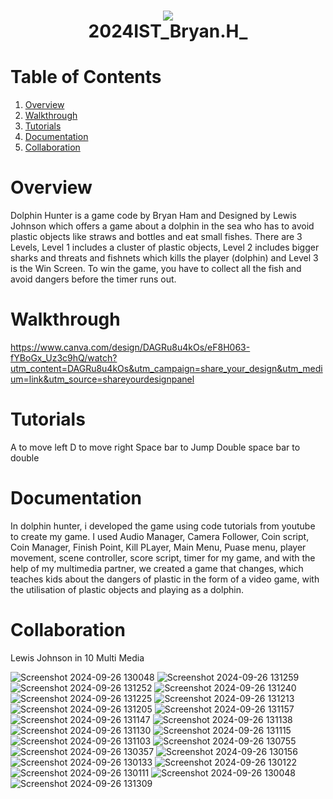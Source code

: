 <h1 align="center">
 <img src="https://user-images.githubusercontent.com/45159366/97361059-45151700-185c-11eb-9d12-dae51c79eb8a.png">
  <br />
 2024IST_Bryan.H_
</h1>

# Table of Contents

1. [Overview](https://github.com/TempeHS/2024IST_Bryan.H_?tab=readme-ov-file#overview)
2. [Walkthrough](https://github.com/TempeHS/2024IST_Bryan.H_?tab=readme-ov-file#walkthrough)
3. [Tutorials](https://github.com/TempeHS/2024IST_Bryan.H_?tab=readme-ov-file#tutorials)
4. [Documentation](https://github.com/TempeHS/2024IST_Bryan.H_?tab=readme-ov-file#documentation)
5. [Collaboration](https://github.com/TempeHS/2024IST_Bryan.H_?tab=readme-ov-file#collaboration)

# Overview

Dolphin Hunter is a game code by Bryan Ham and Designed by Lewis Johnson which offers a game about a dolphin in the sea who has to avoid plastic objects like straws and bottles and eat small fishes. There are 3 Levels, Level 1 includes a cluster of plastic objects, Level 2 includes bigger sharks and threats and fishnets which kills the player (dolphin) and Level 3 is the Win Screen. To win the game, you have to collect all the fish and avoid dangers before the timer runs out. 

# Walkthrough

https://www.canva.com/design/DAGRu8u4kOs/eF8H063-fYBoGx_Uz3c9hQ/watch?utm_content=DAGRu8u4kOs&utm_campaign=share_your_design&utm_medium=link&utm_source=shareyourdesignpanel

# Tutorials

A to move left
D to move right
Space bar to Jump
Double space bar to double 

# Documentation

In dolphin hunter, i developed the game using code tutorials from youtube to create my game. I used Audio Manager, Camera Follower, Coin script, Coin Manager, Finish Point, Kill PLayer, Main Menu, Puase menu, player movement, scene controller, score script, timer for my game, and with the help of my multimedia partner, we created a game that changes, which teaches kids about the dangers of plastic in the form of a video game, with the utilisation of plastic objects and playing as a dolphin. 

# Collaboration

Lewis Johnson in 10 Multi Media

![Screenshot 2024-09-26 130048](https://github.com/user-attachments/assets/cad19884-f9c1-4942-897e-48e6efbd27f5)
![Screenshot 2024-09-26 131259](https://github.com/user-attachments/assets/8f64f9b4-3ba9-4b82-bfbd-2b3c91a6de6f)
![Screenshot 2024-09-26 131252](https://github.com/user-attachments/assets/818cf94a-a3e2-47fe-9134-a361a03726ea)
![Screenshot 2024-09-26 131240](https://github.com/user-attachments/assets/a7f0289e-a62b-45ed-99c6-d8017147c5a2)
![Screenshot 2024-09-26 131225](https://github.com/user-attachments/assets/04c88afc-b1f2-4e5e-a081-669c2be57003)
![Screenshot 2024-09-26 131213](https://github.com/user-attachments/assets/e6c9a736-4d80-465d-b7bf-2a92109b3804)
![Screenshot 2024-09-26 131205](https://github.com/user-attachments/assets/2f9046ee-e4a8-4c94-82af-c3ccd9659b3c)
![Screenshot 2024-09-26 131157](https://github.com/user-attachments/assets/c70f46c4-7426-4e4c-a636-a06a17a1143a)
![Screenshot 2024-09-26 131147](https://github.com/user-attachments/assets/62dd3119-0cb6-4de5-aee4-e889b249d114)
![Screenshot 2024-09-26 131138](https://github.com/user-attachments/assets/de359245-05fd-41aa-a8d1-1eb336ae3041)
![Screenshot 2024-09-26 131130](https://github.com/user-attachments/assets/23ba0a16-070d-425f-b10c-011afecd9219)
![Screenshot 2024-09-26 131115](https://github.com/user-attachments/assets/c44dfef5-0a07-4b85-8e7d-29bc78b69b48)
![Screenshot 2024-09-26 131103](https://github.com/user-attachments/assets/8b242d3b-148d-418c-ac18-d52c0f58c9ce)
![Screenshot 2024-09-26 130755](https://github.com/user-attachments/assets/25a9e30e-75d8-4815-8158-e8121349e1cc)
![Screenshot 2024-09-26 130357](https://github.com/user-attachments/assets/feafc5a9-b927-4945-97da-02d1646c794f)
![Screenshot 2024-09-26 130156](https://github.com/user-attachments/assets/0814290e-e46d-46ce-a2d2-5967dd00a616)
![Screenshot 2024-09-26 130133](https://github.com/user-attachments/assets/806854ba-2f8d-4756-8afd-2da449a0286e)
![Screenshot 2024-09-26 130122](https://github.com/user-attachments/assets/f88da890-82f9-401d-971d-770e500e23b8)
![Screenshot 2024-09-26 130111](https://github.com/user-attachments/assets/a8541daf-173f-41d7-a038-2d3edeef2846)
![Screenshot 2024-09-26 130048](https://github.com/user-attachments/assets/1bbe4e4b-503d-40ce-a6ec-677f8de9e780)
![Screenshot 2024-09-26 131309](https://github.com/user-attachments/assets/da4eb668-fe47-46c9-8221-fa2a5cd81b27)


